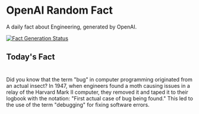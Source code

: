 
# OpenAI Random Fact
A daily fact about Engineering, generated by OpenAI.

[![Fact Generation Status](https://github.com/MarioVidoni/openai-daily-fact/actions/workflows/main.yml/badge.svg)](https://github.com/MarioVidoni/openai-daily-fact/actions/workflows/main.yml)

## Today's Fact
# 
Did you know that the term "bug" in computer programming originated from an actual insect? In 1947, when engineers found a moth causing issues in a relay of the Harvard Mark II computer, they removed it and taped it to their logbook with the notation: "First actual case of bug being found." This led to the use of the term "debugging" for fixing software errors.
